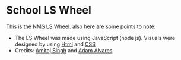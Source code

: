 # School LS Wheel
This is the NMS LS Wheel. also here are some points to note:
  - The LS Wheel was made using JavaScript (node js).
  Visuals were designed by using [Html](https://www.w3.org/html/) and [CSS](https://www.w3.org/Style/CSS/Overview.en.html)
  - Credits: [Amitoj Singh](https://github.com/amitojsingh366) and [Adam Alvares](https://github.com/Alvaresada)
